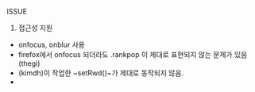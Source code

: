 ISSUE

1. 접근성 지원
  - onfocus, onblur 사용
  - firefox에서 onfocus 되더라도 .rankpop 이 제대로 표현되지 않는 문제가 있음 (thegi)
  - (kimdh)이 작업한 ~setRwd()~가 제대로 동작되지 않음. 
  - 
